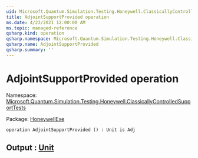 ```yaml
---
uid: Microsoft.Quantum.Simulation.Testing.Honeywell.ClassicallyControlledSupportTests.AdjointSupportProvided
title: AdjointSupportProvided operation
ms.date: 4/23/2021 12:00:00 AM
ms.topic: managed-reference
qsharp.kind: operation
qsharp.namespace: Microsoft.Quantum.Simulation.Testing.Honeywell.ClassicallyControlledSupportTests
qsharp.name: AdjointSupportProvided
qsharp.summary: ''
---
```


# AdjointSupportProvided operation

Namespace: [Microsoft.Quantum.Simulation.Testing.Honeywell.ClassicallyControlledSupportTests](xref:Microsoft.Quantum.Simulation.Testing.Honeywell.ClassicallyControlledSupportTests)

Package: [HoneywellExe](https://nuget.org/packages/HoneywellExe)




```qsharp
operation AdjointSupportProvided () : Unit is Adj
```


## Output : [Unit](xref:microsoft.quantum.qsharp.valueliterals#unit-literal)

